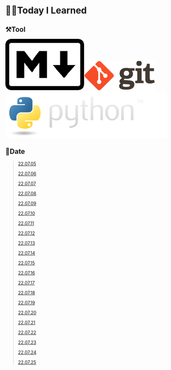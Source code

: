 # 🧑‍💻Today I Learned

## ⚒️Tool

[![Markdown-mark.svg](README.assets/Markdown-mark.svg.png)](Git/[22.07.05]_markdown_and_git.md)[![git](README.assets/git.png)![python-logo@2x](README.assets/python-logo@2x.png)](Python)

## 🌈Date

> [22.07.05](Git/[22.07.05]_markdown_and_git.md)
>
> [22.07.06](Git/[22.07.06]_git_and_github.md)
>
> [22.07.07](Git/2022-07-07-github-pull-branch.md)
>
> [22.07.08](Special/2022-07-08-project-skills.md)
>
> [22.07.09](etc/2022-07-09-baeckjoon-tear.md)
>
> [22.07.10](etc/2022-07-10-search.md)
>
> [22.07.11](Python/Study/2022-07-11-basic-of-python.md)
>
> [22.07.12](Python/Study/2022-07-12-if-else-for-while.md)
>
> [22.07.13](Python/Study/2022-07-13-function.md)
>
> [22.07.14](Python/Study/2022-07-14-method.md)
>
> [22.07.15](Python/Study/2022-07-15-module.md)
>
> [22.07.16](Python/Study/2022-07-16-review-project.md)
>
> [22.07.17](etc/2022-07-17-shortcut-keys-vscode.md)
>
> [22.07.18](Python/Study/2022-07-18-error-exception.md)
>
> [22.07.19](Python/Study/2022-07-19-python-oop.md)
>
> [22.07.20](Python/Study/2022-07-20-class.md)
>
> [22.07.21](Python/Study/2022-07-21-python-more.md)
>
> [22.07.22](Python/Study/2022-07-22-API.md)
>
> [22.07.23](Python/Study/2022-07-23-review-project-2.md)
>
> [22.07.24](Python/Study/2022-07-24-node.js.md)
>
> [22.07.25](Data_Structure/Study/2022-07-25-basic-of-algorithm.md)

